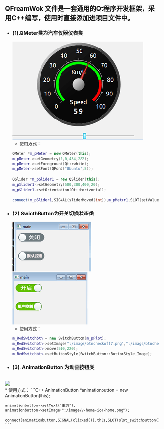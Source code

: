 ## QFreamWok 文件是一套通用的Qt程序开发框架，采用C++编写，使用时直接添加进项目文件中。
* ### (1).QMeter类为汽车仪器仪表类
    ![github](README_Image/1.png)
    * 使用方式：
    ```c++
    QMeter *m_pMeter = new QMeter(this);
    m_pMeter->setGeometry(0,0,434,282);
    m_pMeter->setForeground(Qt::white);
    m_pMeter->setFont(QFont("Ubuntu",5));

    QSlider *m_pSlider1 = new QSlider(this);
    m_pSlider1->setGeometry(500,300,400,20);
    m_pSlider1->setOrientation(Qt::Horizontal);

    connect(m_pSlider1,SIGNAL(sliderMoved(int)),m_pMeter1,SLOT(setValue(int)));
    ```
* ### (2).SwicthButton为开关切换状态类
    ![github](README_Image/2.png)
    ![github](README_Image/3.png)  
    * 使用方式：
    ```c++
    m_RedSwitchbtn = new SwitchButton(m_pPlot);
    m_RedSwitchbtn->setImage(":/image/btncheckoff7.png",":/image/btncheckon7.png");
    m_RedSwitchbtn->move(510,220);
    m_RedSwitchbtn->setButtonStyle(SwitchButton::ButtonStyle_Image);
    ```
* ### (3). AnimationButton 为动画按钮类
<br>![](https://github.com/xiedonghuilove/Package/raw/master/QFreamWork/README_Image/animationbutton.gif)
    <br>* 使用方式：
    ```C++
    AnimationButton *animationbutton = new AnimationButton(this);

    animationbutton->setText("主页");
	animationbutton->setImage(":/image/v-home-ico-home.png");

    connect(animationbutton,SIGNAL(clicked()),this,SLOT(slot_switchbutton()));
    ```
